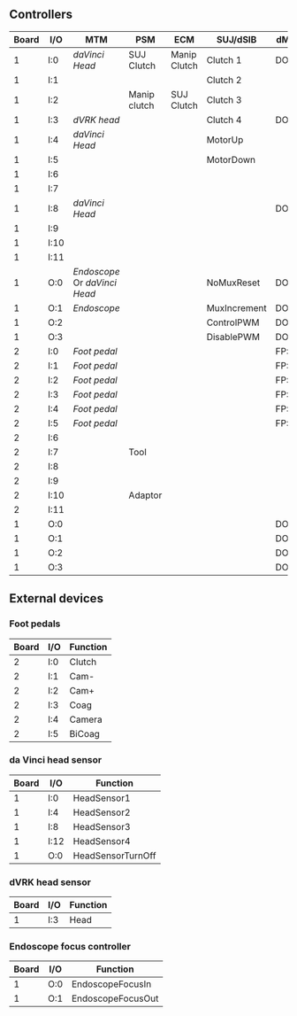 ## Controllers

| Board | I/O  | MTM | PSM | ECM | SUJ/dSIB | dMIB pin |
|-------|------|-----|-----|-----|----|----------|
| 1 | I:0  | _daVinci Head_ | SUJ Clutch | Manip Clutch | Clutch 1 | DOF1:7 |
| 1 | I:1  | | | | Clutch 2 | |
| 1 | I:2  | | Manip clutch | SUJ Clutch | Clutch 3 | |
| 1 | I:3  | _dVRK head_ | | | Clutch 4 | DOF4:7 |
| 1 | I:4  | _daVinci Head_ | | | MotorUp | | | DOF1:5 |
| 1 | I:5  | | | | MotorDown | |
| 1 | I:6  | | | | |
| 1 | I:7  | | | | |
| 1 | I:8  | _daVinci Head_ | | | | DOF1:3 |
| 1 | I:9  | | | | |
| 1 | I:10 | | | | |
| 1 | I:11 | | | | |
| 1 | O:0  | _Endoscope_<br>Or _daVinci Head_ | | | NoMuxReset | DOF1:14 |
| 1 | O:1  | _Endoscope_ | | | MuxIncrement | DOF2:14 |
| 1 | O:2  | | | | ControlPWM | DOF3:14 |
| 1 | O:3  | | | | DisablePWM | DOF4:14 |
| 2 | I:0  | _Foot pedal_ | | | | FP:5/7 |
| 2 | I:1  | _Foot pedal_ | | | | FP:12/13 |
| 2 | I:2  | _Foot pedal_ | | | | FP:10/11 |
| 2 | I:3  | _Foot pedal_ | | | | FP: 1/2|
| 2 | I:4  | _Foot pedal_ | | | | FP: 6/8|
| 2 | I:5  | _Foot pedal_ | | | | FP: 4/3|
| 2 | I:6  | | | | |
| 2 | I:7  | | Tool | | | |
| 2 | I:8  | | | | |
| 2 | I:9  | | | | |
| 2 | I:10 | | Adaptor | | | |
| 2 | I:11 | | | | |
| 1 | O:0  | | | | | DOF5:14 |
| 1 | O:1  | | | | | DOF6:14 |
| 1 | O:2  | | | | | DOF7:14 |
| 1 | O:3  | | | | | DOF8:14 |

## External devices

### Foot pedals

| Board | I/O  | Function |
|-------|------|----------|
| 2     | I:0  | Clutch |
| 2     | I:1  | Cam- |
| 2     | I:2  | Cam+ |
| 2     | I:3  | Coag |
| 2     | I:4  | Camera |
| 2     | I:5  | BiCoag |

### da Vinci head sensor

| Board | I/O  | Function |
|-------|------|----------|
| 1     | I:0  | HeadSensor1 |
| 1     | I:4  | HeadSensor2 |
| 1     | I:8  | HeadSensor3 |
| 1     | I:12  | HeadSensor4 |
| 1     | O:0  | HeadSensorTurnOff |

### dVRK head sensor

| Board | I/O  | Function |
|-------|------|----------|
| 1     | I:3  | Head |

### Endoscope focus controller

| Board | I/O  | Function |
|-------|------|----------|
| 1     | O:0  | EndoscopeFocusIn |
| 1     | O:1  | EndoscopeFocusOut |